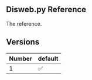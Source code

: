 ## Disweb.py Reference


The reference.


## Versions
| Number | default |
|--------|---------|
| 1      | ✅️      |
